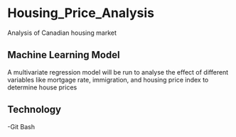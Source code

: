 # Housing_Price_Analysis
Analysis of Canadian housing market


## Machine Learning Model
A multivariate regression model will be run to analyse the effect of different variables like mortgage rate, immigration, and housing price index to determine house prices

## Technology

-Git Bash


